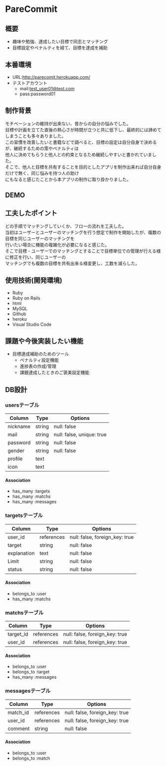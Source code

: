 # PareCommit

## 概要
- 趣味や勉強、達成したい目標で同志とマッチング
- 目標設定やペナルティを経て、目標を達成を補助

## 本番環境
- URL:http://parecomit.herokuapp.com/
- テストアカウント
  - mail:test_user01@test.com
  - pass:password01

## 制作背景
モチベーションの維持が出来ない、昔からの自分の悩みでした。<br>
目標や計画を立てた直後の熱心さが時間が立つと共に低下し、最終的には諦めてしまうことも多々ありました。<br>
この習慣を改善したいと書籍などで調べると、目標の設定は自分自身で決めるが、継続するための策やペナルティは<br>
他人に決めてもらうと他人との約束となるため継続しやすいと書かれていました。<br>
そこで、他人と目標を共有することを目的としたアプリを制作出来れば自分自身だけで無く、同じ悩みを持つ人の助け<br>
にもなると感じたことから本アプリの制作に取り掛かりました。

## DEMO


## 工夫したポイント
どの手順でマッチングしていくか、フローの流れを工夫した。<br>
当初はユーザーとユーザーのマッチングを行う想定で制作を開始したが、複数の目標を同じユーザーのマッチングを<br>
行いたい場合に機能の複雑化が必要になると感じた。<br>
そこで目標 - ユーザーでのマッチングとすることで目標単位での管理が行える様に修正を行い、同じユーザーの<br>
マッチングでも複数の目標を共有出来る様変更し、工数を減らした。

## 使用技術(開発環境)
- Ruby
- Ruby on Rails
- html
- MySQL
- Github
- heroku
- Visual Studio Code

## 課題や今後実装したい機能
- 目標達成補助のためのツール
  - ペナルティ設定機能
  - 進捗表の作成/管理
  - 課題達成したときのご褒美設定機能

## DB設計
### usersテーブル
|Column    |Type    |Options                    |
|----------|--------|---------------------------|
|nickname  |string  |null: false                |
|mail      |string  |null: false, unique: true  |
|password  |string  |null: false                |
|gender    |string  |null: false                |
|profile   |text    |                           |
|icon      |text    |                           |

#### Association
- has_many :targets
- has_many :matchs
- has_many :messages

### targetsテーブル
|Column       |Type        |Options                         |
|-------------|------------|--------------------------------|
|user_id      |references  |null: false, foreign_key: true  |
|target       |string      |null: false                     |
|explanation  |text        |null: false                     |
|Limit        |string      |null: false                     |
|status       |string      |null: false                     |

#### Association
- belongs_to :user
- has_many   :matchs

### matchsテーブル
|Column     |Type        |Options                         |
|-----------|------------|--------------------------------|
|target_id  |references  |null: false, foreign_key: true  |
|user_id    |references  |null: false, foreign_key: true  |

#### Association
- belongs_to :user
- belongs_to :target
- has_many   :messages

### messagesテーブル
|Column     |Type        |Options                         |
|----------|------------|--------------------------------|
|match_id  |references  |null: false, foreign_key: true  |
|user_id   |references  |null: false, foreign_key: true  |
|comment   |string      |null: false                     |

#### Association
- belongs_to :user
- belongs_to :match
